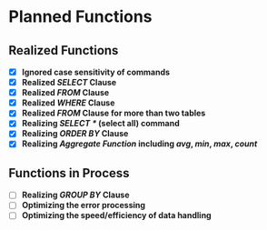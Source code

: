 # Planned Functions

## Realized Functions

- [x] **Ignored case sensitivity of commands**
- [x] **Realized *SELECT* Clause**
- [x] **Realized *FROM* Clause**
- [x] **Realized *WHERE* Clause**
- [x] **Realized *FROM* Clause for more than two tables**
- [X] **Realizing *SELECT \** (select all) command**
- [X] **Realizing *ORDER BY* Clause**
- [X] **Realizing *Aggregate Function* including *avg*, *min*, *max*, *count***

## Functions in Process

- [ ] **Realizing *GROUP BY* Clause**
- [ ] **Optimizing the error processing**
- [ ] **Optimizing the speed/efficiency of data handling**